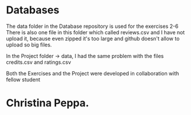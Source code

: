 # Databases
The data folder in the Database repository is used for the exercises 2-6
There is also one file in this folder which called reviews.csv and I have not upload it, because even zipped it's too large and github doesn't allow to upload so big files.

In the Project folder -> data, I had the same problem with the files credits.csv and ratings.csv

Both the Exercises and the Project were developed in collaboration with fellow student 
# Christina Peppa.
